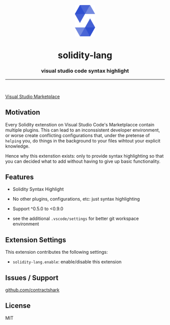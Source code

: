 
<p align="center">
<img src='assets/icon.png' width=64>
	<h1 align="center">solidity-lang</h1>
 <h3 align="center"> visual studio code syntax highlight </h3>
 <p align="center">
<align="center">

-------------
<br>


[Visual Studio Marketplace](https://marketplace.visualstudio.com/items?itemName=ContractShark.solidity-lang)


## Motivation

Every Solidity extenstion on Visual Studio Code's Marketplacce contain multiple plugins. This can lead
to an inconssistent developer environment, or worse create conflicting configurations that, under the 
pretense of `helping` you, do things in the background to your files wihtout your explicit knowledge. 

Hence why this extenstion exists: only to provide syntax highlighting so that you can decided what to add without
having to give up basic functionality.

## Features

- Solidity Syntax Highlight
- No other plugins, configurations, etc: just syntax highlighting

- Support ^0.5.0 to <0.9.0

- see the additional `.vscode/settings` for better git workspace environment


## Extension Settings

This extension contributes the following settings:

* `solidity-lang.enable`: enable/disable this extension


## Issues / Support

[github.com/contractshark](https://github.com/contractshark)


## License

MIT

